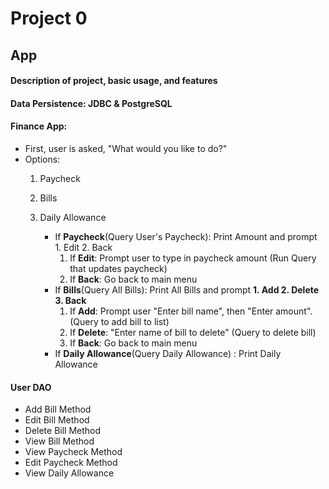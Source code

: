 # Project 0

## App

#### Description of project, basic usage, and features

#### Data Persistence: JDBC & PostgreSQL

#### Finance App:
* First, user is asked, "What would you like to do?"
* Options:
  1. Paycheck 
  2. Bills 
  3. Daily Allowance

     * If **Paycheck**(Query User's Paycheck): Print Amount and prompt 1. Edit 2. Back
       1. If **Edit**: Prompt user to type in paycheck amount (Run Query that updates paycheck)
       2. If **Back**: Go back to main menu
     * If **Bills**(Query All Bills): Print All Bills and prompt **1. Add 2. Delete 3. Back**
       1. If **Add**: Prompt user "Enter bill name", then "Enter amount". (Query to add bill to list)
       2. If **Delete**: "Enter name of bill to delete" (Query to delete bill)
       3. If **Back**: Go back to main menu
     * If **Daily Allowance**(Query Daily Allowance) : Print Daily Allowance

#### User DAO

* Add Bill Method
* Edit Bill Method
* Delete Bill Method
* View Bill Method
* View Paycheck Method
* Edit Paycheck Method
* View Daily Allowance


####